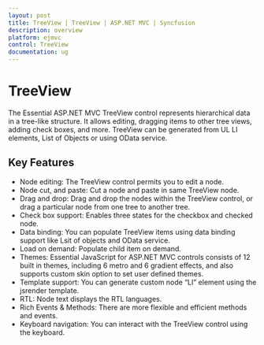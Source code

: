```yaml
---
layout: post
title: TreeView | TreeView | ASP.NET MVC | Syncfusion
description: overview 
platform: ejmvc
control: TreeView
documentation: ug
---
```


# TreeView

The Essential ASP.NET MVC TreeView control represents hierarchical data in a tree-like structure. It allows editing, dragging items to other tree views, adding check boxes, and more. TreeView can be generated from UL LI elements, List of Objects or using OData service.

## Key Features

* Node editing: The TreeView control permits you to edit a node.
* Node cut, and paste: Cut a node and paste in same TreeView node.
* Drag and drop: Drag and drop the nodes within the TreeView control, or drag a particular node from one tree to another tree.
* Check box support: Enables three states for the checkbox and checked node.
* Data binding: You can populate TreeView items using data binding support like Lsit of objects and OData service.
* Load on demand: Populate child item on demand.
* Themes: Essential JavaScript for ASP.NET MVC controls consists of 12 built in themes, including 6 metro and 6 gradient effects, and also supports custom skin option to set user defined themes.
* Template support: You can generate custom node “LI” element using the jsrender template.
* RTL: Node text displays the RTL languages.
* Rich Events & Methods: There are more flexible and efficient methods and events.
* Keyboard navigation: You can interact with the TreeView control using the keyboard. 

